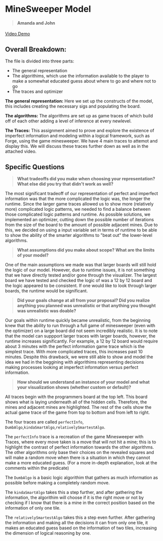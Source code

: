 # MineSweeper Model

> #### Amanda and John

[Video Demo](https://drive.google.com/file/d/1wMX0tiECoEjyWINV9-U8WxvIk4WXbtim/view?usp=sharing)

## Overall Breakdown:

The file is divided into three parts: 
- The general representation
- The algorithims, which use the information available to the player to make a somewhat educated guess about where to go and where not to go
- The traces and optimizer

**The general representation:** Here we set up the constructs of the model, this includes creating the necessary sigs and populating the board. 

**The algorithms:**
The algorithms are set up as game traces of which build off of each other adding a level of inference at every newlevel.

**The Traces:** 
This assignment aimed to prove and explore the existence of imperfect information and modeling within a logical framework, such as Forge, using the game minesweeper. We have 4 main traces to attemot and display this. We will discuss these traces further down as well as in the attached video. 

## Specific Questions 

> **What tradeoffs did you make when choosing your representation? What else did you try that didn't work as well?**

The most significant tradeoff of our representation of perfect and imperfect information was that the more complicated the logic was, the longer the runtime. Since the larger game traces allowed us to show more (relatively more) complicated logic patterns, we needed to find a balance between those complicated logic patterns and runtime. As possible solutions, we implemented an optimizer, cutting down the possible number of iterations from the size of the board to the amount of possible adjacent mines. Due to this, we decided on using a input variable set in terms of runtime to be able to show the ability of the smarter algorithms to "beat out" the lower-level algorithms. 

> **What assumptions did you make about scope? What are the limits of your model?**

One of the main assumptions we made was that larger boards will still hold the logic of our model. However, due to runtime issues, it is not something that we have directly tested and/or gone through the visualizer. The largest board we have tested and checked the logic of was a 12 by 12 board and the logic appeared to be consistent. If one would like to look through larger boards, the runtime would be significant. 


> **Did your goals change at all from your proposal? Did you realize anything you planned was unrealistic or that anything you thought was unrealistic was doable?**

Our goals within runtime quickly became unrealistic, from the beginning knew that the ability to run through a full game of minesweeper (even with the optimizer) on a large board did not seem incredibly realistic. It is to note that the model can suppport larger traces with larger boards, however, the runtime increases significantly. For example, a 12 by 12 board would require about 3 minutes with the perfect information game trace which is the simplest trace. With more complicated traces, this increases past 10 minutes. Despite this drawback, we were still able to show and model the idea we had in the beggining with algorithims representing decisions making processes looking at imperfect information versus perfect information. 

> **How should we understand an instance of your model and what your visualization shows (whether custom or default)?**

All traces begin with the programmers board at the top left. This board shows what is laying underneath all of the hidden cells. Therefore, the mines and adjacent mines are highlighted. The rest of the cells show the actual game trace of the game from top to bottom and from left to right.

The four traces are called `perfectInfo`, `DumbAlgo`,`kindaSmartAlgo`,`relativelySmartestAlgo`. 

The `perfectInfo` trace is a recreation of the game Minesweeper with Traces, where every move taken is a move that will not hit a mine; this is to highlight the contrast of perfect information towards the other algorithms. The other algorithms only base their choices on the revealed squares and will make a random move when there is a situation in which they cannot make a more educated guess. (For a more in-depth explanation, look at the comments within the predicate)

The `DumbAlgo` is a basic logic algorithim that gathers as much information as possible before making a completely random move.

The `kindaSmartAlgo` takes this a step further, and after gathering the information, the algorithim will choose if it is the right move or not by checking if I know that there is a mine in the correct position based on the information of only one tile. 

The `relativelySmartestAlgo` takes this a step even further. After gathering the information and making all the decisions it can from only one tile, it makes an educated guess based on the information of two tiles, increasing the dimension of logical reasoning by one.
